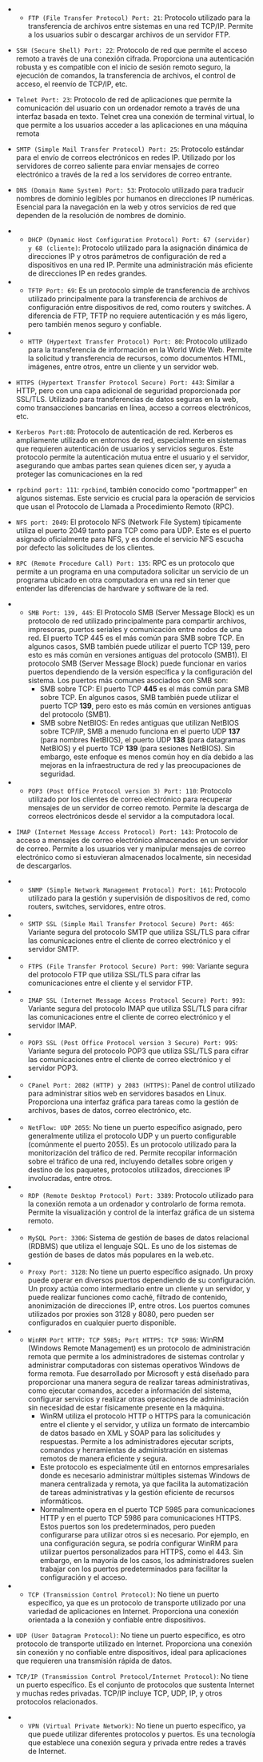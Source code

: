 - - `FTP (File Transfer Protocol) Port: 21`: Protocolo utilizado para la transferencia de archivos entre sistemas en una red TCP/IP. Permite a los usuarios subir o descargar archivos de un servidor FTP.
- `SSH (Secure Shell) Port: 22`: Protocolo de red que permite el acceso remoto a través de una conexión cifrada. Proporciona una autenticación robusta y es compatible con el inicio de sesión remoto seguro, la ejecución de comandos, la transferencia de archivos, el control de acceso, el reenvío de TCP/IP, etc.
- `Telnet Port: 23`: Protocolo de red de aplicaciones que permite la comunicación del usuario con un ordenador remoto a través de una interfaz basada en texto. Telnet crea una conexión de terminal virtual, lo que permite a los usuarios acceder a las aplicaciones en una máquina remota
- `SMTP (Simple Mail Transfer Protocol) Port: 25`: Protocolo estándar para el envío de correos electrónicos en redes IP. Utilizado por los servidores de correo saliente para enviar mensajes de correo electrónico a través de la red a los servidores de correo entrante.
- `DNS (Domain Name System) Port: 53`: Protocolo utilizado para traducir nombres de dominio legibles por humanos en direcciones IP numéricas. Esencial para la navegación en la web y otros servicios de red que dependen de la resolución de nombres de dominio.
- - `DHCP (Dynamic Host Configuration Protocol) Port: 67 (servidor) y 68 (cliente)`: Protocolo utilizado para la asignación dinámica de direcciones IP y otros parámetros de configuración de red a dispositivos en una red IP. Permite una administración más eficiente de direcciones IP en redes grandes.
- - `TFTP Port: 69`: Es un protocolo simple de transferencia de archivos utilizado principalmente para la transferencia de archivos de configuración entre dispositivos de red, como routers y switches. A diferencia de FTP, TFTP no requiere autenticación y es más ligero, pero también menos seguro y confiable.
- - `HTTP (Hypertext Transfer Protocol) Port: 80`: Protocolo utilizado para la transferencia de información en la World Wide Web. Permite la solicitud y transferencia de recursos, como documentos HTML, imágenes, entre otros, entre un cliente y un servidor web.
- `HTTPS (Hypertext Transfer Protocol Secure) Port: 443`: Similar a HTTP, pero con una capa adicional de seguridad proporcionada por SSL/TLS. Utilizado para transferencias de datos seguras en la web, como transacciones bancarias en línea, acceso a correos electrónicos, etc.
- `Kerberos Port:88`: Protocolo de autenticación de red. Kerberos es ampliamente utilizado en entornos de red, especialmente en sistemas que requieren autenticación de usuarios y servicios seguros. Este protocolo permite la autenticación mutua entre el usuario y el servidor, asegurando que ambas partes sean quienes dicen ser, y ayuda a proteger las comunicaciones en la red
- `rpcbind port: 111`: `rpcbind`, también conocido como "portmapper" en algunos sistemas. Este servicio es crucial para la operación de servicios que usan el Protocolo de Llamada a Procedimiento Remoto (RPC).
- `NFS port: 2049`: El protocolo NFS (Network File System) típicamente utiliza el puerto 2049 tanto para TCP como para UDP. Este es el puerto asignado oficialmente para NFS, y es donde el servicio NFS escucha por defecto las solicitudes de los clientes.
- `RPC (Remote Procedure Call) Port: 135`: RPC es un protocolo que permite a un programa en una computadora solicitar un servicio de un programa ubicado en otra computadora en una red sin tener que entender las diferencias de hardware y software de la red.
- - `SMB Port: 139, 445`: El Protocolo SMB (Server Message Block) es un protocolo de red utilizado principalmente para compartir archivos, impresoras, puertos seriales y comunicación entre nodos de una red. El puerto TCP 445 es el más común para SMB sobre TCP. En algunos casos, SMB también puede utilizar el puerto TCP 139, pero esto es más común en versiones antiguas del protocolo (SMB1). El protocolo SMB (Server Message Block) puede funcionar en varios puertos dependiendo de la versión específica y la configuración del sistema. Los puertos más comunes asociados con SMB son:
	- SMB sobre TCP: El puerto TCP **445** es el más común para SMB sobre TCP. En algunos casos, SMB también puede utilizar el puerto TCP **139**, pero esto es más común en versiones antiguas del protocolo (SMB1).
	- SMB sobre NetBIOS: En redes antiguas que utilizan NetBIOS sobre TCP/IP, SMB a menudo funciona en el puerto UDP **137** (para nombres NetBIOS), el puerto UDP **138** (para datagramas NetBIOS) y el puerto TCP **139** (para sesiones NetBIOS). Sin embargo, este enfoque es menos común hoy en día debido a las mejoras en la infraestructura de red y las preocupaciones de seguridad.
- - `POP3 (Post Office Protocol version 3) Port: 110`: Protocolo utilizado por los clientes de correo electrónico para recuperar mensajes de un servidor de correo remoto. Permite la descarga de correos electrónicos desde el servidor a la computadora local.
    
- `IMAP (Internet Message Access Protocol) Port: 143`: Protocolo de acceso a mensajes de correo electrónico almacenados en un servidor de correo. Permite a los usuarios ver y manipular mensajes de correo electrónico como si estuvieran almacenados localmente, sin necesidad de descargarlos.
- - `SNMP (Simple Network Management Protocol) Port: 161`: Protocolo utilizado para la gestión y supervisión de dispositivos de red, como routers, switches, servidores, entre otros.
- - `SMTP SSL (Simple Mail Transfer Protocol Secure) Port: 465`: Variante segura del protocolo SMTP que utiliza SSL/TLS para cifrar las comunicaciones entre el cliente de correo electrónico y el servidor SMTP.
- - `FTPS (File Transfer Protocol Secure) Port: 990`: Variante segura del protocolo FTP que utiliza SSL/TLS para cifrar las comunicaciones entre el cliente y el servidor FTP.
- - `IMAP SSL (Internet Message Access Protocol Secure) Port: 993`: Variante segura del protocolo IMAP que utiliza SSL/TLS para cifrar las comunicaciones entre el cliente de correo electrónico y el servidor IMAP.
- - `POP3 SSL (Post Office Protocol version 3 Secure) Port: 995`: Variante segura del protocolo POP3 que utiliza SSL/TLS para cifrar las comunicaciones entre el cliente de correo electrónico y el servidor POP3.
- - `CPanel Port: 2082 (HTTP) y 2083 (HTTPS)`: Panel de control utilizado para administrar sitios web en servidores basados en Linux. Proporciona una interfaz gráfica para tareas como la gestión de archivos, bases de datos, correo electrónico, etc.
- - `NetFlow: UDP 2055`: No tiene un puerto específico asignado, pero generalmente utiliza el protocolo UDP y un puerto configurable (comúnmente el puerto 2055). Es un protocolo utilizado para la monitorización del tráfico de red. Permite recopilar información sobre el tráfico de una red, incluyendo detalles sobre origen y destino de los paquetes, protocolos utilizados, direcciones IP involucradas, entre otros.
- - `RDP (Remote Desktop Protocol) Port: 3389`: Protocolo utilizado para la conexión remota a un ordenador y controlarlo de forma remota. Permite la visualización y control de la interfaz gráfica de un sistema remoto.
- - `MySQL Port: 3306`: Sistema de gestión de bases de datos relacional (RDBMS) que utiliza el lenguaje SQL. Es uno de los sistemas de gestión de bases de datos más populares en la web.etc.
- - `Proxy Port: 3128`: No tiene un puerto específico asignado. Un proxy puede operar en diversos puertos dependiendo de su configuración. Un proxy actúa como intermediario entre un cliente y un servidor, y puede realizar funciones como caché, filtrado de contenido, anonimización de direcciones IP, entre otros. Los puertos comunes utilizados por proxies son 3128 y 8080, pero pueden ser configurados en cualquier puerto disponible.
- - `WinRM Port HTTP: TCP 5985; Port HTTPS: TCP 5986`: WinRM (Windows Remote Management) es un protocolo de administración remota que permite a los administradores de sistemas controlar y administrar computadoras con sistemas operativos Windows de forma remota. Fue desarrollado por Microsoft y está diseñado para proporcionar una manera segura de realizar tareas administrativas, como ejecutar comandos, acceder a información del sistema, configurar servicios y realizar otras operaciones de administración sin necesidad de estar físicamente presente en la máquina. 
	- WinRM utiliza el protocolo HTTP o HTTPS para la comunicación entre el cliente y el servidor, y utiliza un formato de intercambio de datos basado en XML y SOAP para las solicitudes y respuestas. Permite a los administradores ejecutar scripts, comandos y herramientas de administración en sistemas remotos de manera eficiente y segura. 
	- Este protocolo es especialmente útil en entornos empresariales donde es necesario administrar múltiples sistemas Windows de manera centralizada y remota, ya que facilita la automatización de tareas administrativas y la gestión eficiente de recursos informáticos. 
	- Normalmente opera en el puerto TCP 5985 para comunicaciones HTTP y en el puerto TCP 5986 para comunicaciones HTTPS. Estos puertos son los predeterminados, pero pueden configurarse para utilizar otros si es necesario. Por ejemplo, en una configuración segura, se podría configurar WinRM para utilizar puertos personalizados para HTTPS, como el 443. Sin embargo, en la mayoría de los casos, los administradores suelen trabajar con los puertos predeterminados para facilitar la configuración y el acceso.
- - `TCP (Transmission Control Protocol)`: No tiene un puerto específico, ya que es un protocolo de transporte utilizado por una variedad de aplicaciones en Internet. Proporciona una conexión orientada a la conexión y confiable entre dispositivos.
- `UDP (User Datagram Protocol)`: No tiene un puerto específico, es otro protocolo de transporte utilizado en Internet. Proporciona una conexión sin conexión y no confiable entre dispositivos, ideal para aplicaciones que requieren una transmisión rápida de datos.
- `TCP/IP (Transmission Control Protocol/Internet Protocol)`: No tiene un puerto específico. Es el conjunto de protocolos que sustenta Internet y muchas redes privadas. TCP/IP incluye TCP, UDP, IP, y otros protocolos relacionados.
- - `VPN (Virtual Private Network)`: No tiene un puerto específico, ya que puede utilizar diferentes protocolos y puertos. Es una tecnología que establece una conexión segura y privada entre redes a través de Internet.






